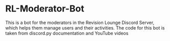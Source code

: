 # RL-Moderator-Bot
This is a bot for the moderators in the Revision Lounge Discord Server, which helps them manage users and their activities. The code for this bot is taken from discord.py documentation and YouTube videos
